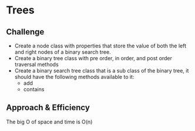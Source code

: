 # Trees

## Challenge

- Create a node class with properties that store the value of both the left and right nodes of a binary search tree.
- Create a binary tree class with pre order, in order, and post order traversal methods
- Create a binary search tree class that is a sub class of the binary tree, it should have the following methods available to it: 
    - add
    - contains


## Approach & Efficiency
The big O of space and time is O(n)
